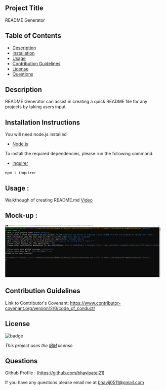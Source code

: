 ## Project Title
  README Generator
  
  ## Table of Contents

* [Description](#description)
* [Installation](#installation)
* [Usage](#usage)
* [Contribution Guidelines](#contribution-guidelines)
* [License](#license)
* [Questions](#questions)

## Description

README Generator can assist in creating a quick README file for any projects by taking users input.

## Installation Instructions
You will need node.js installed 
* [Node.js](https://en.wikipedia.org/wiki/Node.js)

To install the required dependencies, please run the following command:
* [inquirer](https://www.npmjs.com/package/inquirer/v/0.2.3)
```
npm i inquirer 

```

## Usage :
Walkthough of creating README.md
[Video](https://drive.google.com/file/d/1RMWzefrnr3n1Dg16a4D14wveNqzwPaLq/view)

## Mock-up :
![How to create README](./assets/images/readmegenerator.jpg)


## Contribution Guidelines
Link to Contributor's Covenant: https://www.contributor-covenant.org/version/2/0/code_of_conduct/

## License
![badge](https://img.shields.io/badge/license-IBM-blueviolet)

*This project uses the [IBM](https://spdx.org/licenses/IPL-1.0.html) license.*


## Questions

Github Profile : (https://github.com/bhavipatel21)

If you have any questions please email me at bhavij0511@gmail.com
  
  